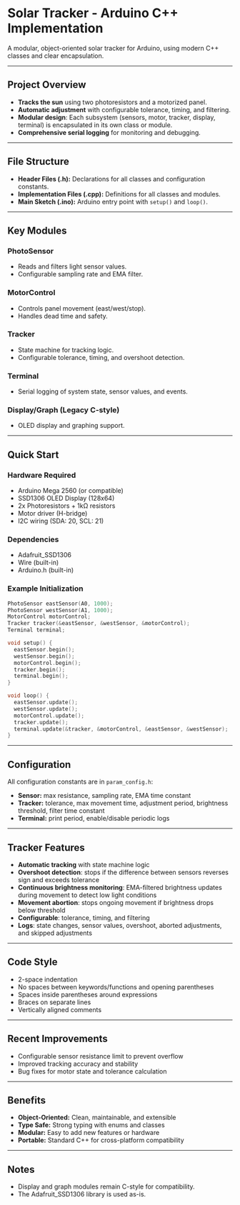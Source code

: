# Solar Tracker - Arduino C++ Implementation

A modular, object-oriented solar tracker for Arduino, using modern C++ classes and clear encapsulation.

---

## Project Overview

- **Tracks the sun** using two photoresistors and a motorized panel.
- **Automatic adjustment** with configurable tolerance, timing, and filtering.
- **Modular design**: Each subsystem (sensors, motor, tracker, display, terminal) is encapsulated in its own class or module.
- **Comprehensive serial logging** for monitoring and debugging.

---

## File Structure

- **Header Files (.h):** Declarations for all classes and configuration constants.
- **Implementation Files (.cpp):** Definitions for all classes and modules.
- **Main Sketch (.ino):** Arduino entry point with `setup()` and `loop()`.

---

## Key Modules

### PhotoSensor
- Reads and filters light sensor values.
- Configurable sampling rate and EMA filter.

### MotorControl
- Controls panel movement (east/west/stop).
- Handles dead time and safety.

### Tracker
- State machine for tracking logic.
- Configurable tolerance, timing, and overshoot detection.

### Terminal
- Serial logging of system state, sensor values, and events.

### Display/Graph (Legacy C-style)
- OLED display and graphing support.

---

## Quick Start

### Hardware Required

- Arduino Mega 2560 (or compatible)
- SSD1306 OLED Display (128x64)
- 2x Photoresistors + 1kΩ resistors
- Motor driver (H-bridge)
- I2C wiring (SDA: 20, SCL: 21)

### Dependencies

- Adafruit_SSD1306
- Wire (built-in)
- Arduino.h (built-in)

### Example Initialization

```cpp
PhotoSensor eastSensor(A0, 1000);
PhotoSensor westSensor(A1, 1000);
MotorControl motorControl;
Tracker tracker(&eastSensor, &westSensor, &motorControl);
Terminal terminal;

void setup() {
  eastSensor.begin();
  westSensor.begin();
  motorControl.begin();
  tracker.begin();
  terminal.begin();
}

void loop() {
  eastSensor.update();
  westSensor.update();
  motorControl.update();
  tracker.update();
  terminal.update(&tracker, &motorControl, &eastSensor, &westSensor);
}
```

---

## Configuration

All configuration constants are in `param_config.h`:
- **Sensor:** max resistance, sampling rate, EMA time constant
- **Tracker:** tolerance, max movement time, adjustment period, brightness threshold, filter time constant
- **Terminal:** print period, enable/disable periodic logs

---

## Tracker Features

- **Automatic tracking** with state machine logic
- **Overshoot detection**: stops if the difference between sensors reverses sign and exceeds tolerance
- **Continuous brightness monitoring**: EMA-filtered brightness updates during movement to detect low light conditions
- **Movement abortion**: stops ongoing movement if brightness drops below threshold
- **Configurable**: tolerance, timing, and filtering
- **Logs**: state changes, sensor values, overshoot, aborted adjustments, and skipped adjustments

---

## Code Style

- 2-space indentation
- No spaces between keywords/functions and opening parentheses
- Spaces inside parentheses around expressions
- Braces on separate lines
- Vertically aligned comments

---

## Recent Improvements

- Configurable sensor resistance limit to prevent overflow
- Improved tracking accuracy and stability
- Bug fixes for motor state and tolerance calculation

---

## Benefits

- **Object-Oriented:** Clean, maintainable, and extensible
- **Type Safe:** Strong typing with enums and classes
- **Modular:** Easy to add new features or hardware
- **Portable:** Standard C++ for cross-platform compatibility

---

## Notes

- Display and graph modules remain C-style for compatibility.
- The Adafruit_SSD1306 library is used as-is.
